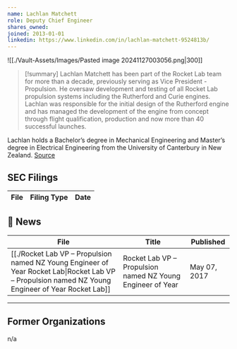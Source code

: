 ```yaml
---
name: Lachlan Matchett
role: Deputy Chief Engineer
shares_owned: 
joined: 2013-01-01
linkedin: https://www.linkedin.com/in/lachlan-matchett-9524813b/
---
```


![[./Vault-Assets/Images/Pasted image 20241127003056.png|300]]

>[!summary]
Lachlan Matchett has been part of the Rocket Lab team for more than a decade, previously serving as Vice President - Propulsion. He oversaw development and testing of all Rocket Lab propulsion systems including the Rutherford and Curie engines. Lachlan was responsible for the initial design of the Rutherford engine and has managed the development of the engine from concept through flight qualification, production and now more than 40 successful launches. 
>
Lachlan holds a Bachelor’s degree in Mechanical Engineering and Master’s degree in Electrical Engineering from the University of Canterbury in New Zealand.
[Source](https://www.rocketlabusa.com/about/team/)

## SEC Filings
| File | Filing Type | Date |
| ---- | ----------- | ---- |


## 📰 News
| File                                                                                                                                                       | Title                                                       | Published    |
| ---------------------------------------------------------------------------------------------------------------------------------------------------------- | ----------------------------------------------------------- | ------------ |
| [[./Rocket Lab VP – Propulsion named NZ Young Engineer of Year  Rocket Lab\|Rocket Lab VP – Propulsion named NZ Young Engineer of Year  Rocket Lab]] | Rocket Lab VP – Propulsion named NZ Young Engineer of Year  | May 07, 2017 |


---
## Former Organizations

n/a